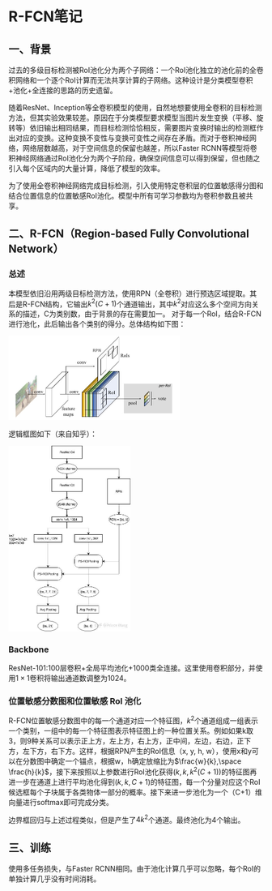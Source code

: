 # R-FCN笔记

## 一、背景

过去的多级目标检测被RoI池化分为两个子网络：一个RoI池化独立的池化前的全卷积网络和一个逐个RoI计算而无法共享计算的子网络。这种设计是分类模型卷积+池化+全连接的思路的历史遗留。

随着ResNet、Inception等全卷积模型的使用，自然地想要使用全卷积的目标检测方法，但其实验效果较差。原因在于分类模型要求模型当图片发生变换（平移、旋转等）依旧输出相同结果，而目标检测恰恰相反，需要图片变换时输出的检测框作出对应的变换。这种变换不变性与变换可变性之间存在矛盾。而对于卷积神经网络，网络层数越高，对于空间信息的保留也越差，所以Faster RCNN等模型将卷积神经网络通过RoI池化分为两个子阶段，确保空间信息可以得到保留，但也随之引入每个区域内的大量计算，降低了模型的效率。

为了使用全卷积神经网络完成目标检测，引入使用特定卷积层的位置敏感得分图和结合位置信息的位置敏感RoI池化。模型中所有可学习参数均为卷积参数且被共享。

## 二、R-FCN（Region-based Fully Convolutional Network）

### 总述

本模型依旧沿用两级目标检测方法，使用RPN（全卷积）进行预选区域提取。其后是R-FCN结构，它输出$k^2(C+1)$个通道输出，其中$k^2$对应这么多个空间方向关系的描述，C为类别数，由于背景的存在需要加一。 对于每一个RoI，结合R-FCN进行池化，此后输出各个类别的得分。总体结构如下图：

<img src="architecture.jpg" style="zoom:50%;" />

逻辑框图如下（来自知乎）：

<img src="logic.jpg" style="zoom:50%;" />

### Backbone

ResNet-101:100层卷积+全局平均池化+1000类全连接。这里使用卷积部分，并使用$1\times1$卷积将输出通道数调整为1024。

### 位置敏感分数图和位置敏感 RoI 池化

R-FCN位置敏感分数图中的每一个通道对应一个特征图，$k^2$个通道组成一组表示一个类别，一组中的每一个特征图表示特征图上的一种位置关系。例如如果k取3，则9种关系可以表示正上方，左上方，右上方，正中间，左边，右边，正下方，左下方，右下方。这样，根据RPN产生的RoI信息（x, y, h, w），使用x和y可以在分数图中确定一个锚点，根据w，h确定放缩比为$\frac{w}{k},\space \frac{h}{k}$，接下来按照以上参数进行RoI池化获得$(k,k,k^2(C+1))$的特征图再进一步在通道上进行平均池化得到$(k,k,C+1)$的特征图，每一个分量对应这个RoI候选框每个子块属于各类物体一部分的概率。接下来进一步池化为一个（C+1）维向量进行softmax即可完成分类。

边界框回归与上述过程类似，但是产生了$4k^2$个通道。最终池化为4个输出。

## 三、训练

使用多任务损失，与Faster RCNN相同。由于池化计算几乎可以忽略，每个RoI的单独计算几乎没有时间消耗。

